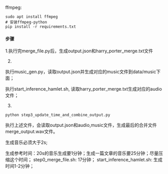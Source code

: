 <!-- # 准备
需要在电脑中装载ffmpeg，并将"./ffmpeg/bin"导入到Path中
生成的人声音频放入"./audio" 文件夹下
命名标号为audio_id
生成的背景音乐放在"./music" 文件夹下
命名标号为pid
主文件夹"."还需要放入output.json文件


# Add_time_length.py代码说明
这个代码会解析output.json文件，额外加入关键词audio_id、audio_time_length
audio_id是人声音频对应标号，audio_time_length是每条人声音频长度
最后导出output_AddID.json文件放入主文件夹中

# Merge_BGM.py代码说明
这个代码可以将人声和背景音乐合成在一起
首先先将人声音频以0.5s为间隔生成合成音频combined_output.wav
然后由解析output_AddID.json文件，将music中的pid标号与audio_id匹配，计算背景音乐延时，导出的audio_id_mapping.txt和music_timeline.txt可查看中间计算过程
最后根据该延时将背景音乐与combined_output.wav音频进行混音，归一化控制音频音量大小，导出最终音频final_audio.wav

# 文件格式
生成output.json文件; 
music = output.id.json
audio = music -->

ffmpeg: 
~~~shell
sudo apt install ffmpeg
# 安装ffmpeg-python
pip install -r requirements.txt
~~~

#### 步骤
1.执行完merge_file.py后，生成output.json和harry_porter_merge.txt文件

2.
执行music_gen.py，读取output.json并生成对应的music文件到data/music下面；

执行start_inference_hamlet.sh, 读取harry_porter_merge.txt生成对应的audio文件；

3.
~~~shell
python step3_update_time_and_combine_output.py

~~~

执行上述文件，会读取output.json和audio,music文件，生成最后的合并文件merge_output.wav文件。

生成音乐必须大于2s;

生成参考时间：20s的音乐生成要1分钟；生成一篇文章的音乐要25分钟；尽量压缩这个时间；
step0_merge_file.sh: 17分钟；
start_inference_hamlet.sh: 生成时间1-2分钟；
